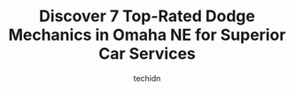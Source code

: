 ---
layout: ampstory
image: https://images.unsplash.com/photo-1653047257661-fbf6d8f1129c?ixlib=rb-4.0.3&ixid=MnwxMjA3fDB8MHxwaG90by1wYWdlfHx8fGVufDB8fHx8&auto=format&fit=crop&w=640&h=853&q=80
author: techidn
featured: false
description: Discover the 7 best Dodge Mechanic in Omaha NE, USA and ensure your vehicle receives the highest quality of care. These trusted professionals are known for their skill, knowledge, and dedica
title: Discover 7 Top-Rated Dodge Mechanics in Omaha NE for Superior Car Services
cover:
   title: Discover 7 Top-Rated Dodge Mechanics in Omaha NE for Superior Car Services
   subtitle: Rickpate
   background: https://images.unsplash.com/photo-1653047257661-fbf6d8f1129c?ixlib=rb-4.0.3&ixid=MnwxMjA3fDB8MHxwaG90by1wYWdlfHx8fGVufDB8fHx8&auto=format&fit=crop&w=640&h=853&q=80

pages: 
 - layout: thirds
   top: <h1>#1 Auto Specialists Inc</h1>
   bottom: "<p>Hands down the best auto repair I have EVER used.  1)They are honest and trustworthy, 2)They do not talk down to their customers (who may not have a clue about automobile</p>"
   background: https://www.knot35.com/toplist/wp-content/uploads/2023/06/best-dodge-mechanic-1-in-omaha-ne-1685839143.jpeg
   backgroundblur: true
 - layout: thirds
   top: <h1>#2 Omaha Car Care</h1>
   bottom: "<p>13102 W Dodge Rd, Omaha, NE 68154, United States</p>"
   background: https://www.knot35.com/toplist/wp-content/uploads/2023/06/best-dodge-mechanic-2-in-omaha-ne-1685839144.jpeg
   cta:
      link: https://www.knot35.com/toplist/discover-7-top-rated-dodge-mechanics-in-omaha-ne-for-superior-car-services/
      text: Discover 7 Top-Rated Dodge Mechanics in Omaha NE for Superior Car Services
 - layout: thirds
   top: <h1>#3 Car-Tech Auto Repair</h1>
   bottom: "<p>635 S 75th St, Omaha, NE 68114, United States</p>"
   background: https://www.knot35.com/toplist/wp-content/uploads/2023/06/best-dodge-mechanic-3-in-omaha-ne-1685839144.jpeg
   cta:
      link: https://www.knot35.com/toplist/discover-7-top-rated-dodge-mechanics-in-omaha-ne-for-superior-car-services/
      text: Discover 7 Top-Rated Dodge Mechanics in Omaha NE for Superior Car Services
 - layout: thirds
   top: <h1>#4 European Motors</h1>
   bottom: "<p>8704 Maple St # B, Omaha, NE 68134, United States</p>"
   background: https://images.unsplash.com/photo-1552083974-186346191183?ixlib=rb-4.0.3&ixid=MnwxMjA3fDB8MHxwaG90by1wYWdlfHx8fGVufDB8fHx8&auto=format&fit=crop&w=640&h=853&q=80
   cta:
      link: https://www.knot35.com/toplist/discover-7-top-rated-dodge-mechanics-in-omaha-ne-for-superior-car-services/
      text: Discover 7 Top-Rated Dodge Mechanics in Omaha NE for Superior Car Services
 - layout: thirds
   top: <h1>#5 3C Mobile Automotive Repair</h1>
   bottom: "<p>6019 Holmes St, Omaha, NE 68117, United States</p>"
   background: https://images.unsplash.com/photo-1567095761054-7a02e69e5c43?ixlib=rb-4.0.3&ixid=MnwxMjA3fDB8MHxwaG90by1wYWdlfHx8fGVufDB8fHx8&auto=format&fit=crop&w=640&h=853&q=80
   cta:
      link: https://www.knot35.com/toplist/discover-7-top-rated-dodge-mechanics-in-omaha-ne-for-superior-car-services/
      text: Discover 7 Top-Rated Dodge Mechanics in Omaha NE for Superior Car Services
 - layout: thirds
   top: <h1>#6 Jones Automotive</h1>
   bottom: "<p>1223 S 20th St, Omaha, NE 68108, United States</p>"
   background: https://images.unsplash.com/photo-1602536052359-ef94c21c5948?ixlib=rb-4.0.3&ixid=MnwxMjA3fDB8MHxwaG90by1wYWdlfHx8fGVufDB8fHx8&auto=format&fit=crop&w=640&h=853&q=80
   cta:
      link: https://www.knot35.com/toplist/discover-7-top-rated-dodge-mechanics-in-omaha-ne-for-superior-car-services/
      text: Discover 7 Top-Rated Dodge Mechanics in Omaha NE for Superior Car Services
 - layout: thirds
   top: <h1>#7 Chepos Auto Repair</h1>
   bottom: "<p>3601 F St, Omaha, NE 68107, United States</p>"
   background: https://images.unsplash.com/photo-1540457036297-448b6b99e91c?ixlib=rb-4.0.3&ixid=MnwxMjA3fDB8MHxwaG90by1wYWdlfHx8fGVufDB8fHx8&auto=format&fit=crop&w=640&h=853&q=80
   cta:
      link: https://www.knot35.com/toplist/discover-7-top-rated-dodge-mechanics-in-omaha-ne-for-superior-car-services/
      text: Discover 7 Top-Rated Dodge Mechanics in Omaha NE for Superior Car Services
 - layout: thirds
   middle: Continue reading...
   background: https://images.unsplash.com/photo-1553949345-eb786bb3f7ba?ixlib=rb-4.0.3&ixid=MnwxMjA3fDB8MHxwaG90by1wYWdlfHx8fGVufDB8fHx8&auto=format&fit=crop&w=640&h=853&q=80
   cta:
      link: https://www.knot35.com/toplist/discover-7-top-rated-dodge-mechanics-in-omaha-ne-for-superior-car-services/
      text: Discover 7 Top-Rated Dodge Mechanics in Omaha NE for Superior Car Services
      
---